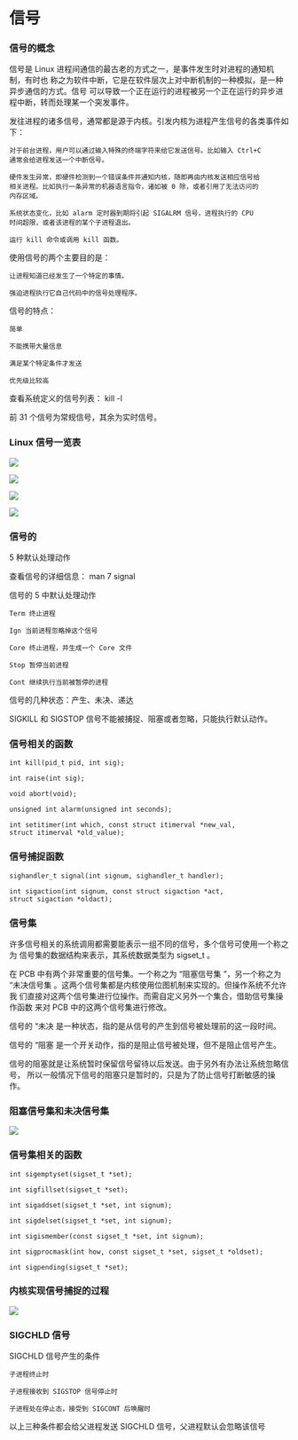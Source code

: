 # 信号

### 信号的概念

信号是 Linux 进程间通信的最古老的方式之一，是事件发生时对进程的通知机制，有时也
称之为软件中断，它是在软件层次上对中断机制的一种模拟，是一种异步通信的方式。信号
可以导致一个正在运行的进程被另一个正在运行的异步进程中断，转而处理某一个突发事件。

发往进程的诸多信号，通常都是源于内核。引发内核为进程产生信号的各类事件如下：

    对于前台进程，用户可以通过输入特殊的终端字符来给它发送信号。比如输入 Ctrl+C
    通常会给进程发送一个中断信号。

    硬件发生异常，即硬件检测到一个错误条件并通知内核，随即再由内核发送相应信号给
    相关进程。比如执行一条异常的机器语言指令，诸如被 0 除，或者引用了无法访问的
    内存区域。

    系统状态变化，比如 alarm 定时器到期将引起 SIGALRM 信号，进程执行的 CPU
    时间超限，或者该进程的某个子进程退出。

    运行 kill 命令或调用 kill 函数。

使用信号的两个主要目的是：

    让进程知道已经发生了一个特定的事情。

    强迫进程执行它自己代码中的信号处理程序。

信号的特点：

    简单

    不能携带大量信息

    满足某个特定条件才发送

    优先级比较高

查看系统定义的信号列表： kill -l

前 31 个信号为常规信号，其余为实时信号。

### Linux 信号一览表

![](https://pic.xhcheats.cn/assets/2023/12/23/034239.png)

![](https://pic.xhcheats.cn/assets/2023/12/23/034246.png)

![](https://pic.xhcheats.cn/assets/2023/12/23/034256.png)

![](https://pic.xhcheats.cn/assets/2023/12/23/034302.png)

### 信号的
5 种默认处理动作

查看信号的详细信息： man 7 signal

信号的 5 中默认处理动作

    Term 终止进程

    Ign 当前进程忽略掉这个信号

    Core 终止进程，并生成一个 Core 文件

    Stop 暂停当前进程

    Cont 继续执行当前被暂停的进程

信号的几种状态：产生、未决、递达

SIGKILL 和 SIGSTOP 信号不能被捕捉、阻塞或者忽略，只能执行默认动作。

### 信号相关的函数
```
int kill(pid_t pid, int sig);

int raise(int sig);

void abort(void);

unsigned int alarm(unsigned int seconds);

int setitimer(int which, const struct itimerval *new_val,
struct itimerval *old_value);
```

### 信号捕捉函数

```
sighandler_t signal(int signum, sighandler_t handler);

int sigaction(int signum, const struct sigaction *act,
struct sigaction *oldact);
```

### 信号集

许多信号相关的系统调用都需要能表示一组不同的信号，多个信号可使用一个称之为
信号集的数据结构来表示，其系统数据类型为 sigset_t 。

在 PCB 中有两个非常重要的信号集。一个称之为 “阻塞信号集 ”，另一个称之为
“未决信号集 。这两个信号集都是内核使用位图机制来实现的。但操作系统不允许我
们直接对这两个信号集进行位操作。而需自定义另外一个集合，借助信号集操作函数
来对 PCB 中的这两个信号集进行修改。

信号的 “未决 是一种状态，指的是从信号的产生到信号被处理前的这一段时间。

信号的 “阻塞 是一个开关动作，指的是阻止信号被处理，但不是阻止信号产生。

信号的阻塞就是让系统暂时保留信号留待以后发送。由于另外有办法让系统忽略信号，
所以一般情况下信号的阻塞只是暂时的，只是为了防止信号打断敏感的操作。

### 阻塞信号集和未决信号集

![](https://pic.xhcheats.cn/assets/2023/12/23/034309.png)

### 信号集相关的函数
```
int sigemptyset(sigset_t *set);

int sigfillset(sigset_t *set);

int sigaddset(sigset_t *set, int signum);

int sigdelset(sigset_t *set, int signum);

int sigismember(const sigset_t *set, int signum);

int sigprocmask(int how, const sigset_t *set, sigset_t *oldset);

int sigpending(sigset_t *set);
```

### 内核实现信号捕捉的过程

![](https://pic.xhcheats.cn/assets/2023/12/23/034315.png)

### SIGCHLD 信号
SIGCHLD 信号产生的条件

    子进程终止时

    子进程接收到 SIGSTOP 信号停止时

    子进程处在停止态，接受到 SIGCONT 后唤醒时

以上三种条件都会给父进程发送 SIGCHLD 信号，父进程默认会忽略该信号